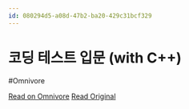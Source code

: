 ```yaml
---
id: 080294d5-a08d-47b2-ba20-429c31bcf329
---
```


# 코딩 테스트 입문 (with C++)
#Omnivore

[Read on Omnivore](https://omnivore.app/me/with-c-18d9e740b77)
[Read Original](https://gamedevlog.tistory.com/6)

